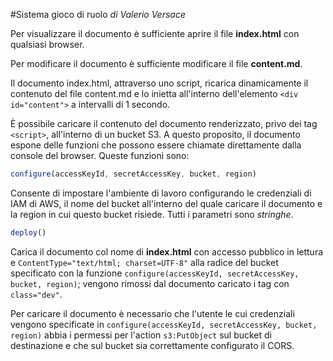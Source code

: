#Sistema gioco di ruolo
*di Valerio Versace*

Per visualizzare il documento è sufficiente aprire il file **index.html** con qualsiasi browser.

Per modificare il documento è sufficiente modificare il file **content.md**.

Il documento index.html, attraverso uno script, ricarica dinamicamente il contenuto del file content.md e lo inietta all'interno dell'elemento `<div id="content">` a intervalli di 1 secondo.

È possibile caricare il contenuto del documento renderizzato, privo dei tag `<script>`, all'interno di un bucket S3.
A questo proposito, il documento espone delle funzioni che possono essere chiamate direttamente dalla console del browser. Queste funzioni sono:

```javascript
configure(accessKeyId, secretAccessKey, bucket, region)
```
Consente di impostare l'ambiente di lavoro configurando le credenziali di IAM di AWS, il nome del bucket all'interno del quale caricare il documento e la region in cui questo bucket risiede. Tutti i parametri sono *stringhe*.

```javascript
deploy()
```
Carica il documento col nome di **index.html** con accesso pubblico in lettura e `ContentType="text/html; charset=UTF-8"` alla radice del bucket specificato con la funzione `configure(accessKeyId, secretAccessKey, bucket, region)`; vengono rimossi dal documento caricato i tag con `class="dev"`.

Per caricare il documento è necessario che l'utente le cui credenziali vengono specificate in `configure(accessKeyId, secretAccessKey, bucket, region)` abbia i permessi per l'action `s3:PutObject` sul bucket di destinazione e che sul bucket sia correttamente configurato il CORS.
